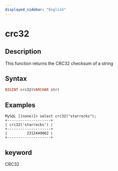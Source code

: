 ```yaml
---
displayed_sidebar: "English"
---
```


# crc32

## Description

This function returns the CRC32 checksum of a string

## Syntax

```Haskell
BIGINT crc32(VARCHAR str)
```

## Examples

```Plain Text
MySQL [(none)]> select crc32("starrocks");
+--------------------+
| crc32('starrocks') |
+--------------------+
|         2312449062 |
+--------------------+
```

## keyword

CRC32
